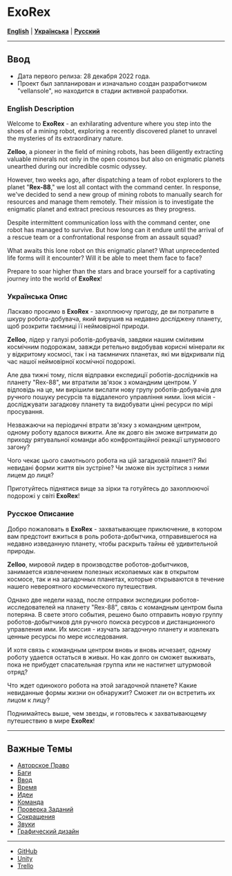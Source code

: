 # ExoRex

[**English**](#english-description) | [**Українська**](#українська-опис) | [**Русский**](#русское-описание)

---

## Ввод
* Дата первого релиза: 28 декабря 2022 года.
* Проект был запланирован и изначально создан разработчиком "vellansole", но находится в стадии активной разработки.

### English Description
Welcome to **ExoRex** - an exhilarating adventure where you step into the shoes of a mining robot, exploring a recently discovered planet to unravel the mysteries of its extraordinary nature.

**Zelloo**, a pioneer in the field of mining robots, has been diligently extracting valuable minerals not only in the open cosmos but also on enigmatic planets unearthed during our incredible cosmic odyssey.

However, two weeks ago, after dispatching a team of robot explorers to the planet "**Rex-88**," we lost all contact with the command center. In response, we've decided to send a new group of mining robots to manually search for resources and manage them remotely. Their mission is to investigate the enigmatic planet and extract precious resources as they progress.

Despite intermittent communication loss with the command center, one robot has managed to survive. But how long can it endure until the arrival of a rescue team or a confrontational response from an assault squad?

What awaits this lone robot on this enigmatic planet? What unprecedented life forms will it encounter? Will it be able to meet them face to face?

Prepare to soar higher than the stars and brace yourself for a captivating journey into the world of **ExoRex**!

### Українська Опис
Ласкаво просимо в **ExoRex** - захоплюючу пригоду, де ви потрапите в шкуру робота-добувача, який вирушив на недавно досліджену планету, щоб розкрити таємниці її неймовірної природи.

**Zelloo**, лідер у галузі роботів-добувачів, завдяки нашим сміливим космічним подорожам, завжди ретельно видобував корисні мінерали як у відкритому космосі, так і на таємничих планетах, які ми відкривали під час нашої неймовірної космічної подорожі.

Але два тижні тому, після відправки експедиції роботів-дослідників на планету "Rex-88", ми втратили зв'язок з командним центром. У відповідь на це, ми вирішили вислати нову групу роботів-добувачів для ручного пошуку ресурсів та віддаленого управління ними. їхня місія - досліджувати загадкову планету та видобувати цінні ресурси по мірі просування.

Незважаючи на періодичні втрати зв'язку з командним центром, одному роботу вдалося вижити. Але як довго він зможе витримати до приходу рятувальної команди або конфронтаційної реакції штурмового загону?

Чого чекає цього самотнього робота на цій загадковій планеті? Які невидані форми життя він зустріне? Чи зможе він зустрітися з ними лицем до лиця?

Приготуйтесь піднятися вище за зірки та готуйтесь до захоплюючої подорожі у світі **ExoRex**!

### Русское Описание
Добро пожаловать в **ExoRex** - захватывающее приключение, в котором вам предстоит вжиться в роль робота-добытчика, отправившегося на недавно изведанную планету, чтобы раскрыть тайны её удивительной природы.

**Zelloo**, мировой лидер в производстве роботов-добытчиков, занимается извлечением полезных ископаемых как в открытом космосе, так и на загадочных планетах, которые открываются в течение нашего невероятного космического путешествия.

Однако две недели назад, после отправки экспедиции роботов-исследователей на планету "Rex-88", связь с командным центром была потеряна. В свете этого события, решено было отправить новую группу роботов-добытчиков для ручного поиска ресурсов и дистанционного управления ими. Их миссия - изучать загадочную планету и извлекать ценные ресурсы по мере исследования.

И хотя связь с командным центром вновь и вновь исчезает, одному роботу удается остаться в живых. Но как долго он сможет выживать, пока не прибудет спасательная группа или не настигнет штурмовой отряд?

Что ждет одинокого робота на этой загадочной планете? Какие невиданные формы жизни он обнаружит? Сможет ли он встретить их лицом к лицу?

Поднимайтесь выше, чем звезды, и готовьтесь к захватывающему путешествию в мире **ExoRex**!

---

## Важные Темы
* [Авторское Право](https://github.com/Nickiduzo/ExoRex/blob/main/Insctruction/%D0%90%D0%B2%D1%82%D0%BE%D1%80%D1%81%D0%BA%D0%BE%D0%B5%20%D0%9F%D1%80%D0%B0%D0%B2%D0%BE.md)
* [Баги](Insctruction/Баги.md)
* [Ввод](https://github.com/Nickiduzo/ZHmamer/blob/main/Insctruction/%D0%92%D0%B2%D0%BE%D0%B4.md)
* [Время](https://github.com/Nickiduzo/ExoRex/blob/main/Insctruction/%D0%92%D1%80%D0%B5%D0%BC%D1%8F.md)
* [Идеи](https://github.com/Nickiduzo/ExoRex/blob/main/Insctruction/%D0%98%D0%B4%D0%B5%D0%B8.md)
* [Команда](https://github.com/Nickiduzo/ExoRex/blob/main/Insctruction/%D0%9A%D0%BE%D0%BC%D0%B0%D0%BD%D0%B4%D0%B0.md)
* [Проверка Заданий](https://github.com/Nickiduzo/ZHmamer/blob/main/Insctruction/%D0%9F%D1%80%D0%BE%D0%B2%D0%B5%D1%80%D0%BA%D0%B0%20%D0%97%D0%B0%D0%B4%D0%B0%D0%BD%D0%B8%D0%B9.md)
* [Сокращения](https://github.com/Nickiduzo/ZHmamer/blob/main/Insctruction/%D0%A1%D0%BE%D0%BA%D1%80%D0%B0%D1%89%D0%B5%D0%BD%D0%B8%D1%8F.md)
* [Звуки](https://github.com/Nickiduzo/ExoRex/blob/main/Insctruction/%D0%97%D0%B2%D1%83%D0%BA%D0%B8.md)
* [Графический дизайн](https://github.com/Nickiduzo/ExoRex/blob/main/Insctruction/%D0%93%D1%80%D0%B0%D1%84%D0%B8%D1%87%D0%B5%D1%81%D0%BA%D0%B8%D0%B9%20%D0%9C%D0%B0%D1%82%D0%B5%D1%80%D0%B8%D0%B0%D0%BB.md)
---
* [GitHub](https://github.com/Nickiduzo/ZHmamer/blob/main/Insctruction/GitHub.md)
* [Unity](https://github.com/Nickiduzo/ZHmamer/blob/main/Insctruction/Unity.md)
* [Trello](https://github.com/Nickiduzo/ZHmamer/blob/main/Insctruction/Trello.md)
